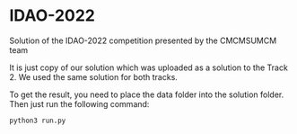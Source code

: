 # IDAO-2022
Solution of the IDAO-2022 competition presented by the CMCMSUMCM team

It is just copy of our solution which was uploaded as a solution to the Track 2. We used the same solution for both tracks.

To get the result, you need to place the data folder into the solution folder. Then just run the following command:

```
python3 run.py
```
